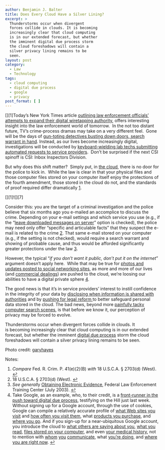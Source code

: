 ```yaml
---
author: Benjamin J. Balter
title: Does Every Cloud Have a Silver Lining?
excerpt: >
  Thunderstorms occur when divergent
  forces collide in clouds. It is becoming
  increasingly clear that cloud computing
  is in our extended forecast, but whether
  the imminent digital due process storm
  the cloud foreshadows will contain a
  silver privacy lining remains to be
  seen.
layout: post
category:
  - Law
  - Technology
tags:
  - cloud computing
  - digital due process
  - google
  - privacy
post_format: [ ]
---
```

[][1]Today’s New York Times article [outlining law enforcement officials’ attempts to expand their digital wiretapping authority](http://ben.balter.com/wp-content/uploads/2010/09/4502026170_4bf31f04e6.jpg), offers interesting insight into the law enforcement world of tomorrow.  In the not too distant future, TV’s crime-process dramas may take on a very different feel.  Gone will be the days of [gun-toting detectives busting down doors, search warrant in hand](http://www.nytimes.com/2010/09/27/us/27wiretap.html?_r=1&ref=technology "NYT: U.S. Tries to Make It Easier to Wiretap the Internet"). Instead, as our lives become increasingly digital, investigations will be conducted by [keyboard-wielding lab techs submitting automated requests to service providers](http://www.hulu.com/watch/53368/swat-best-of-breaches "Hulu: Best of Swatch Breaches").  Don’t be surprised if the next CSI spinoff is CSI: Inbox Inspectors Division.

But why does this shift matter?  Simply put, in [the cloud](http://www.youtube.com/watch?v=6Z70BmmSkMY&feature=related "CSI Miami IP Address Lookup"), there is no door for the police to kick in.  While the law is clear in that your physical files and those computer files stored on your computer itself enjoy the protections of the fourth amendment, those stored in the cloud do not, and the standards of proof required differ dramatically [1](http://en.wikipedia.org/wiki/Cloud_computing "Wikipedia: Cloud Computing").



[][1]![][7]

Consider this: you are the target of a criminal investigation and the police believe that six months ago you e-mailed an accomplice to discuss the crime. Depending on your e-mail settings and which service you use (e.g., if the “[leave downloaded messages on server](#note-2020-1 "Compare Fed. R. Crim. P. 41(e)(2)(B) with 18 U.S.C.A. § 2703(d) (West).")” option is checked), the police may need only offer “specific and articulable facts” that they suspect the e-mail is related to the crime [2](http://ben.balter.com/wp-content/uploads/2010/09/4502026170_4bf31f04e6.jpg "Cloud Computing - 500px"). That same e-mail stored on your computer (e.g., if the setting is not checked), would require a search warrant and showing of probable cause, and thus would be afforded significantly greater protections under the law [3](http://office.microsoft.com/en-us/outlook-help/leave-e-mail-messages-on-your-e-mail-server-HA001150793.aspx).

However, the typical “*if you don’t want it public, don’t put it on the internet*” argument doesn’t apply here.  While that may be true for [photos and updates posted to social networking sites](#note-2020-2 "18 U.S.C.A. § 2703(d) (West)."), as more and more of our lives (and [commercial dealings](#note-2020-3 "See generally Obtaining Electronic Evidence, Federal Law Enforcement Training Center (July 2003).")) are pushed to the cloud, we’re loosing our abilities to have a digital private sphere [4](http://youropenbook.org/ "Your Open Book").

The good news is that it’s in service providers’ interest to instill confidence in the integrity of your data by [disclosing when information is shared with authorities](http://www.google.com/apps/intl/en/business/customers.html "Google Business Customers") and by [pushing for legal reform ](#note-2020-4 "Take Google, as an example, who, to their credit, is a front-runner in the push toward digital due process, testifying on the Hill just last week. Without signing up for a Google account, through the use of cookies, Google can compile a relatively accurate profile of what Web sites you visit and how often you visit them, what products you purchase, and where you go. And if you sign-up for a near-ubiquitous Google account, you introduce the cloud to what others are saying about you, what you read, files stored on your computer, and even your medical history, not to mention with whom you communicate, what you’re doing, and where you are right now.")to better safeguard personal data stored in the cloud. The bad news, beyond more [painfully tacky computer search scenes](http://www.google.com/transparencyreport/governmentrequests/ "Google Government Inqueries"), is that before we know it, our perception of privacy may be forced to evolve.

Thunderstorms occur when divergent forces collide in clouds. It is becoming increasingly clear that cloud computing is in our extended forecast, but whether the imminent [digital due process](http://digitaldueprocess.org/index.cfm?objectid=37940370-2551-11DF-8E02000C296BA163 "Digital Due Process") storm the cloud foreshadows will contain a silver privacy lining remains to be seen.

Photo credit: [garyhayes](http://www.youtube.com/watch?v=hkDD03yeLnU "YouTube: CSI Blog Search")

Notes:

1.  *Compare* Fed. R. Crim. P. 41(e)(2)(B) *with* 18 U.S.C.A. § 2703(d) (West). [↩](http://digitaldueprocess.org/)
2.  18 U.S.C.A. § 2703(d) (West). [↩](http://www.flickr.com/photos/garyhayes/4502026170/)
3.  *See generall*y [Obtaining Electronic Evidence](#return-note-2020-1), Federal Law Enforcement Training Center (July 2003). [↩](#return-note-2020-2)
4.  Take Google, as an example, who, to their credit, is a [front-runner in the push toward digital due process](http://docs.google.com/viewer?a=v&q=cache:IYzfdrim0owJ:www.fletc.gov/training/programs/legal-division/downloads-articles-and-faqs/downloads/other/obtaining_electronic.pdf/download+&hl=en&gl=us&pid=bl&srcid=ADGEESgpYeTPUFAijEyb4BnY4_wzFLwSJmRNv8yL2ZD8EkhQTjt7oXv9kELuYHG7A202xJ9_MGwvgVDwjviAEh0zW76gZQAbieBYwR6cnNUyD83txcScrGTU0qDUME590QPAMej6hmSy&sig=AHIEtbTf4jZconLMbkMO_hVK8xQ92bqZNQ), testifying on the Hill just last week. Without signing up for a Google account, through the use of cookies, Google can compile a relatively accurate profile of [what Web sites you visit](#return-note-2020-3) and [how often you visit them](http://googlepublicpolicy.blogspot.com/2010/09/digital-due-process-time-is-now.html "Google Policy Blog: Digital Due Process the Time is Now"), what [products you purchase](http://google.com "Google.com"), and [where you go](http://google.com/analytics "Google Analytics"). And if you sign-up for a near-ubiquitous Google account, you introduce the cloud to [what others are saying about you](http://checkout.google.com "Google Checkout"), [what you read](http://maps.google.com "Google Maps"), [files stored on your computer](http://alerts.google.com "Google Alerts"), and even [your medical history](http://books.google.com "Google Books"), not to mention with [whom](http://desktop.google.com "Google Desktop") [you](http://google.com/health/ "Google Health") [communicate](http://google.com/talk "Google Talk"), what [you’re doing](http://gmail.com "Gmail"), and [where you are right now](http://google.com/voice/ "Google Voice"). [↩](http://google.com/calendar/ "Google Calendar")